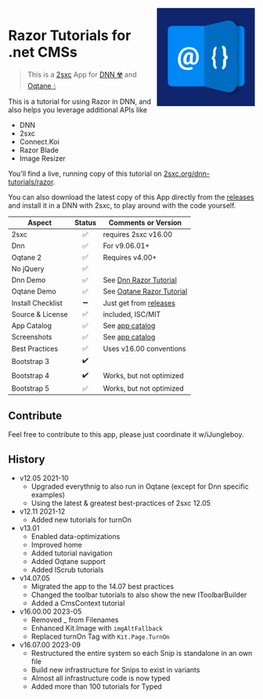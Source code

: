 <img loading="lazy" src="app-icon.png" align="right" width="200px">

# Razor Tutorials for .net CMSs

> This is a [2sxc](https://2sxc.org) App for [DNN ☢️](https://www.dnnsoftware.com/) and [Oqtane 💧](https://www.oqtane.org/)

This is a tutorial for using Razor in DNN, and also helps you leverage additional APIs like

* DNN
* 2sxc
* Connect.Koi
* Razor Blade
* Image Resizer

You'll find a live, running copy of this tutorial on [2sxc.org/dnn-tutorials/razor](https://2sxc.org/dnn-tutorials/en/razor).

You can also download the latest copy of this App directly from the [releases](./releases) and install it in a DNN with 2sxc, to play around with the code yourself.

| Aspect              | Status | Comments or Version |
| ------------------- | :----: | ------------------- |
| 2sxc                | ✅    | requires 2sxc v16.00
| Dnn                 | ✅    | For v9.06.01+
| Oqtane 2            | ✅    | Requires v4.00+
| No jQuery           | ✅    |
| Dnn Demo            | ✅    | See [Dnn Razor Tutorial](https://2sxc.org/dnn-tutorials/en/razor)
| Oqtane Demo         | ✅    | See [Oqtane Razor Tutorial](https://blazor-cms.org/oqtane-tutorials)
| Install Checklist   | ➖    | Just get from [releases](https://github.com/2sic/app-tutorial-razor/releases)
| Source & License    | ✅    | included, ISC/MIT
| App Catalog         | ✅    | See [app catalog](https://2sxc.org/en/apps/app/dnn-razor-tutorial)
| Screenshots         | ✅    | See [app catalog](https://2sxc.org/en/apps/app/dnn-razor-tutorial)
| Best Practices      | ✅    | Uses v16.00 conventions
| Bootstrap 3         | ✔️    |
| Bootstrap 4         | ✔️    | Works, but not optimized
| Bootstrap 5         | ✅    | Works, but not optimized

## Contribute

Feel free to contribute to this app, please just coordinate it w/iJungleboy.

[//]: # (## Customize the App not needed, so commented out)

## History

* v12.05 2021-10
  * Upgraded everythnig to also run in Oqtane (except for Dnn specific examples)
  * Using the latest & greatest best-practices of 2sxc 12.05
* v12.11 2021-12
  * Added new tutorials for turnOn
* v13.01
  * Enabled data-optimizations
  * Improved home
  * Added tutorial navigation
  * Added Oqtane support
  * Added IScrub tutorials
* v14.07.05
  * Migrated the app to the 14.07 best practices
  * Changed the toolbar tutorials to also show the new IToolbarBuilder
  * Added a CmsContext tutorial
* v16.00.00 2023-05
  * Removed _ from Filenames
  * Enhanced Kit.Image with `imgAltFallback`
  * Replaced turnOn Tag with `Kit.Page.TurnOn`
* v16.07.00 2023-09
  * Restructured the entire system so each Snip is standalone in an own file
  * Build new infrastructure for Snips to exist in variants
  * Almost all infrastructure code is now typed
  * Added more than 100 tutorials for Typed
